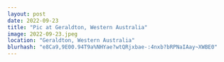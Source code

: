 ```yaml
---
layout: post
date: 2022-09-23
title: "Pic at Geraldton, Western Australia"
image: 2022-09-23.jpeg
location: "Geraldton, Western Australia"
blurhash: "e8Ca9,9E00.94T9a%NHYae?wtQRjxbae-:4nxb?bRPNaIAay~XWBE0"
---
```



